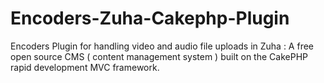 Encoders-Zuha-Cakephp-Plugin
============================

Encoders Plugin for handling video and audio file uploads in Zuha : A free open source CMS ( content management system ) built on the CakePHP rapid development MVC framework.